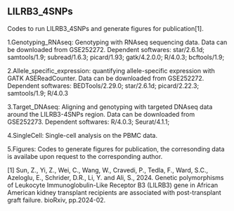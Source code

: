 ## LILRB3_4SNPs

Codes to run LILRB3_4SNPs and generate figures for publication[1].

1.Genotyping_RNAseq: Genotyping with RNAseq sequencing data.
    Data can be downloaded from GSE252272.
    Dependent softwares: star/2.6.1d; samtools/1.9; subread/1.6.3; picard/1.93; gatk/4.2.0.0; R/4.0.3; bcftools/1.9; 

2.Allele_specific_expression: quantifying allele-specific expression with GATK ASEReadCounter.
    Data can be downloaded from GSE252272.
    Dependent softwares:  BEDTools/2.29.0; star/2.6.1d; picard/2.22.3; samtools/1.9; R/4.0.3
  
3.Target_DNAseq: Aligning and genotyping with targeted DNAseq data around the LILRB3-4SNPs region.
    Data can be downloaded from GSE252273.
    Dependent softwares:  R/4.0.3; Seurat/4.1.1; 

4.SingleCell: Single-cell analysis on the PBMC data.

5.Figures: Codes to generate figures for publication, the corresonding data is availabe upon request to the corresponding author.

[1] Sun, Z., Yi, Z., Wei, C., Wang, W., Cravedi, P., Tedla, F., Ward, S.C., Azeloglu, E., Schrider, D.R., Li, Y. and Ali, S., 2024. Genetic polymorphisms of Leukocyte Immunoglobulin-Like Receptor B3 (LILRB3) gene in African American kidney transplant recipients are associated with post-transplant graft failure. bioRxiv, pp.2024-02.
